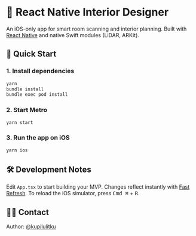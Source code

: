 # 📱 React Native Interior Designer

An iOS-only app for smart room scanning and interior planning.
Built with [React Native](https://reactnative.dev) and native Swift modules (LiDAR, ARKit).

## 🚀 Quick Start

### 1. Install dependencies

```sh
yarn
bundle install
bundle exec pod install
```

### 2. Start Metro

```sh
yarn start
```

### 3. Run the app on iOS

```sh
yarn ios
```

## 🛠 Development Notes

Edit `App.tsx` to start building your MVP.
Changes reflect instantly with [Fast Refresh](https://reactnative.dev/docs/fast-refresh).
To reload the iOS simulator, press <kbd>Cmd ⌘</kbd> + <kbd>R</kbd>.

## 🧑‍💻 Contact

Author: [@kupilulitku](https://t.me/kupilulitku)